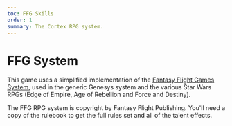 ```yaml
---
toc: FFG Skills
order: 1
summary: The Cortex RPG system.
---
```


# FFG System

This game uses a simplified implementation of the [Fantasy Flight Games System](https://www.fantasyflightgames.com/en/index/), used in the generic Genesys system and the various Star Wars RPGs (Edge of Empire, Age of Rebellion and Force and Destiny).

The FFG RPG system is copyright by Fantasy Flight Publishing.  You'll need a copy of the rulebook to get the full rules set and all of the talent effects.